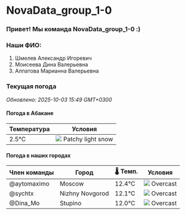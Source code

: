 # NovaData_group_1-0
### Привет! Мы команда NovaData_group_1-0 :)

### Наши ФИО:
1. Шмелев Александр Игоревич
2. Моисеева Дина Валерьевна
3. Алпатова Марианна Валерьевна

### Текущая погода
<!-- WEATHER:START -->
_Обновлено: 2025-10-03 15:49 GMT+0300_

#### Погода в Абакане

| Температура | Условия |
|-------------|----------|
| 2.5°C     | ![](https://cdn.weatherapi.com/weather/64x64/night/323.png) Patchy light snow |

#### Погода в наших городах

| Член команды  | Город               | 🌡️ Темп.  | Условия          |
|---------------|---------------------|-----------|--------------------|
| @aytomaximo    | Moscow              |   12.4°C | ![](https://cdn.weatherapi.com/weather/64x64/day/122.png) Overcast     |
| @sychtx        | Nizhny Novgorod     |   12.1°C | ![](https://cdn.weatherapi.com/weather/64x64/day/122.png) Overcast     |
| @Dina_Mo       | Stupino             |   12.0°C | ![](https://cdn.weatherapi.com/weather/64x64/day/122.png) Overcast     |

<!-- WEATHER:END -->
